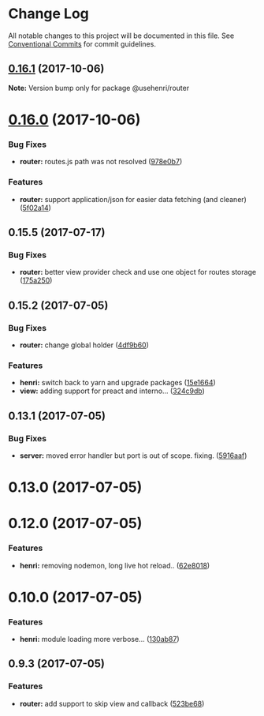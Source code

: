 # Change Log

All notable changes to this project will be documented in this file.
See [Conventional Commits](https://conventionalcommits.org) for commit guidelines.

<a name="0.16.1"></a>
## [0.16.1](https://github.com/usehenri/henri/compare/v0.16.0...v0.16.1) (2017-10-06)




**Note:** Version bump only for package @usehenri/router

<a name="0.16.0"></a>
# [0.16.0](https://github.com/usehenri/henri/compare/v0.15.5...v0.16.0) (2017-10-06)


### Bug Fixes

* **router:** routes.js path was not resolved ([978e0b7](https://github.com/usehenri/henri/commit/978e0b7))


### Features

* **router:** support application/json for easier data fetching (and cleaner) ([5f02a14](https://github.com/usehenri/henri/commit/5f02a14))




<a name="0.15.5"></a>
## 0.15.5 (2017-07-17)


### Bug Fixes

* **router:** better view provider check and use one object for routes storage ([175a250](https://github.com/usehenri/henri/commit/175a250))



<a name="0.15.2"></a>
## 0.15.2 (2017-07-05)


### Bug Fixes

* **router:** change global holder ([4df9b60](https://github.com/usehenri/henri/commit/4df9b60))


### Features

* **henri:** switch back to yarn and upgrade packages ([15e1664](https://github.com/usehenri/henri/commit/15e1664))
* **view:** adding support for preact and interno... ([324c9db](https://github.com/usehenri/henri/commit/324c9db))



<a name="0.13.1"></a>
## 0.13.1 (2017-07-05)


### Bug Fixes

* **server:** moved error handler but port is out of scope. fixing. ([5916aaf](https://github.com/usehenri/henri/commit/5916aaf))



<a name="0.13.0"></a>
# 0.13.0 (2017-07-05)



<a name="0.12.0"></a>
# 0.12.0 (2017-07-05)


### Features

* **henri:** removing nodemon, long live hot reload.. ([62e8018](https://github.com/usehenri/henri/commit/62e8018))



<a name="0.10.0"></a>
# 0.10.0 (2017-07-05)


### Features

* **henri:** module loading more verbose... ([130ab87](https://github.com/usehenri/henri/commit/130ab87))



<a name="0.9.3"></a>
## 0.9.3 (2017-07-05)


### Features

* **router:** add support to skip view and callback ([523be68](https://github.com/usehenri/henri/commit/523be68))
